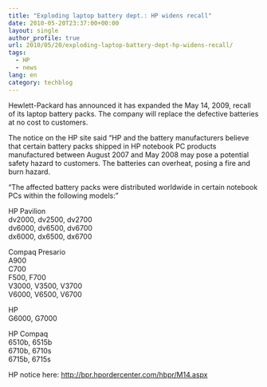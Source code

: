 ```yaml
---
title: "Exploding laptop battery dept.: HP widens recall"
date: 2010-05-20T23:37:00+00:00
layout: single
author_profile: true
url: 2010/05/20/exploding-laptop-battery-dept-hp-widens-recall/
tags:
  - HP
  - news
lang: en
category: techblog
---
```

Hewlett-Packard has announced it has expanded the May 14, 2009, recall of its laptop battery packs. The company will replace the defective batteries at no cost to customers.

The notice on the HP site said “HP and the battery manufacturers believe that certain battery packs shipped in HP notebook PC products manufactured between August 2007 and May 2008 may pose a potential safety hazard to customers. The batteries can overheat, posing a fire and burn hazard.

“The affected battery packs were distributed worldwide in certain notebook PCs within the following models:”

HP Pavilion  
dv2000, dv2500, dv2700  
dv6000, dv6500, dv6700  
dx6000, dx6500, dx6700

Compaq Presario  
A900  
C700  
F500, F700  
V3000, V3500, V3700  
V6000, V6500, V6700

HP  
G6000, G7000 

HP Compaq  
6510b, 6515b  
6710b, 6710s  
6715b, 6715s 

HP notice here: <http://bpr.hpordercenter.com/hbpr/M14.aspx>